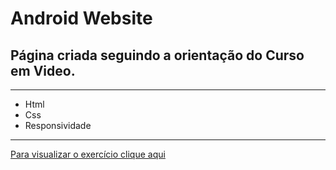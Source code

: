 # Android Website

<h2>Página criada seguindo a orientação do Curso em Video.</h2>

<hr>

<ul>
<li>Html</li>
<li>Css</li>
<li>Responsividade</li>
</ul>
<hr>

<p><a href="https://pinheirops.github.io/Html-Css-Android/">Para visualizar o exercício clique aqui</a></p>

